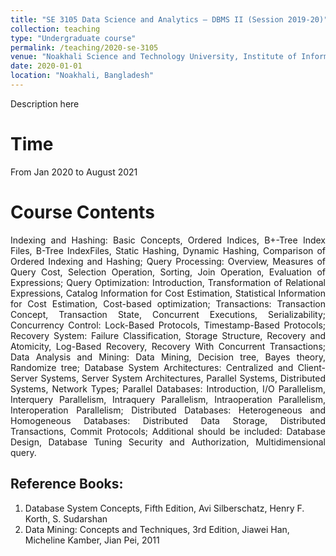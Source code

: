 ```yaml
---
title: "SE 3105 Data Science and Analytics – DBMS II (Session 2019-20)"
collection: teaching
type: "Undergraduate course"
permalink: /teaching/2020-se-3105
venue: "Noakhali Science and Technology University, Institute of Information Technology"
date: 2020-01-01
location: "Noakhali, Bangladesh"
---
```

Description here

Time
====
From Jan 2020 to August 2021

Course Contents
====
<p align="justify">
Indexing and Hashing: Basic Concepts, Ordered Indices, B+-Tree Index Files, B-Tree IndexFiles, Static Hashing, Dynamic Hashing, Comparison of Ordered Indexing and Hashing; Query Processing: Overview, Measures of Query Cost, Selection Operation, Sorting, Join Operation, Evaluation of Expressions; Query Optimization: Introduction, Transformation of Relational Expressions, Catalog Information for Cost Estimation, Statistical Information for Cost Estimation, Cost-based optimization; Transactions: Transaction Concept, Transaction State, Concurrent Executions, Serializability; Concurrency Control: Lock-Based Protocols, Timestamp-Based Protocols; Recovery System: Failure Classification, Storage Structure, Recovery and Atomicity, Log-Based Recovery, Recovery With Concurrent Transactions; Data Analysis and Mining: Data Mining, Decision tree, Bayes theory, Randomize tree; Database System Architectures: Centralized and Client-Server Systems, Server System Architectures, Parallel Systems, Distributed Systems, Network Types; Parallel Databases: Introduction, I/O Parallelism, Interquery Parallelism, Intraquery Parallelism, Intraoperation Parallelism, Interoperation Parallelism; Distributed Databases: Heterogeneous and Homogeneous Databases: Distributed Data Storage, Distributed Transactions, Commit Protocols; Additional should be included: Database Design, Database Tuning Security and Authorization, Multidimensional query.
</p>

Reference Books:
------
1. Database System Concepts, Fifth Edition, Avi Silberschatz, Henry F. Korth, S.
Sudarshan<br/>
2. Data Mining: Concepts and Techniques, 3rd Edition, Jiawei Han, Micheline Kamber, Jian Pei, 2011 <br/>

